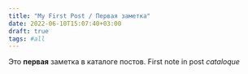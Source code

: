 ```yaml
---
title: "My First Post / Первая заметка"
date: 2022-06-10T15:07:40+03:00
draft: true
tags: #all
---
```

Это **первая** заметка в каталоге постов.
First note in post _cataloque_